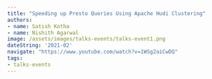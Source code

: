 ```yaml
---
title: "Speeding up Presto Queries Using Apache Hudi Clustering"
authors:
- name: Satish Kotha
- name: Nishith Agarwal
image: /assets/images/talks-events/talks-event1.png
dateString: '2021-02'
navigate: "https://www.youtube.com/watch?v=1WSg2aiCwDQ"
tags:
- talks-events
---
```

